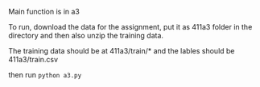 Main function is in a3

To run, download the data for the assignment, put it as 411a3 folder in the directory and then also unzip the training
data.

The training data should be at 411a3/train/* and the lables should be 411a3/train.csv

then run `python a3.py`

